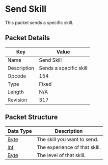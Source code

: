 # Send Skill
This packet sends a specific skill.

## Packet Details
| Key | Value |
|--|--|
| Name | Send Skill |
| Description | Sends a specific skill |
| Opcode | 154 |
| Type | Fixed |
| Length | N/A |
| Revision | 317 |

## Packet Structure
| Data Type | Description |
|--|--|
| [Byte](/Data-Types.html#common-data-types) | The skill you want to send. |
| [Int](/Data-Types.html#common-data-types) | The experience of that skill. |
| [Byte](/Data-Types.html#common-data-types) | The level of that skill. |
